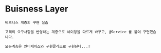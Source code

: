 # __Buisness Layer__
    비즈니스 계층의 구현 실습
    
    고객의 요구사항을 반영하는 계층으로 네이밍을 다르게 바꾸고, @Service 를 붙여 구현했습니다.

    모든계층은 인터페이스와 구현클래스로 구현된다...!